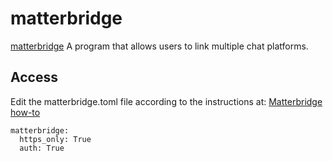 # matterbridge

[matterbridge](https://github.com/42wim/matterbridge) A program that allows users to link multiple chat platforms.

## Access

Edit the matterbridge.toml file according to the instructions at:
[Matterbridge how-to](https://github.com/42wim/matterbridge/wiki/How-to-create-your-config)


```
matterbridge:
  https_only: True
  auth: True
```